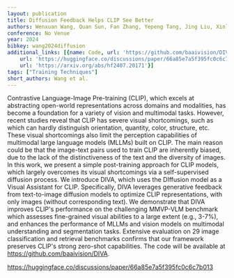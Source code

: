 ```yaml
---
layout: publication
title: Diffusion Feedback Helps CLIP See Better
authors: Wenxuan Wang, Quan Sun, Fan Zhang, Yepeng Tang, Jing Liu, Xinlong Wang
conference: No Venue
year: 2024
bibkey: wang2024diffusion
additional_links: [{name: Code, url: 'https://github.com/baaivision/DIVA'}, {name: Code,
    url: 'https://huggingface.co/discussions/paper/66a85e7a5f395fc0c6c7b013'}, {name: Paper,
    url: 'https://arxiv.org/abs/hf2407.20171'}]
tags: ["Training Techniques"]
short_authors: Wang et al.
---
```

Contrastive Language-Image Pre-training (CLIP), which excels at abstracting open-world representations across domains and modalities, has become a foundation for a variety of vision and multimodal tasks. However, recent studies reveal that CLIP has severe visual shortcomings, such as which can hardly distinguish orientation, quantity, color, structure, etc. These visual shortcomings also limit the perception capabilities of multimodal large language models (MLLMs) built on CLIP. The main reason could be that the image-text pairs used to train CLIP are inherently biased, due to the lack of the distinctiveness of the text and the diversity of images. In this work, we present a simple post-training approach for CLIP models, which largely overcomes its visual shortcomings via a self-supervised diffusion process. We introduce DIVA, which uses the DIffusion model as a Visual Assistant for CLIP. Specifically, DIVA leverages generative feedback from text-to-image diffusion models to optimize CLIP representations, with only images (without corresponding text). We demonstrate that DIVA improves CLIP's performance on the challenging MMVP-VLM benchmark which assesses fine-grained visual abilities to a large extent (e.g., 3-7%), and enhances the performance of MLLMs and vision models on multimodal understanding and segmentation tasks. Extensive evaluation on 29 image classification and retrieval benchmarks confirms that our framework preserves CLIP's strong zero-shot capabilities. The code will be available at https://github.com/baaivision/DIVA.

https://huggingface.co/discussions/paper/66a85e7a5f395fc0c6c7b013
